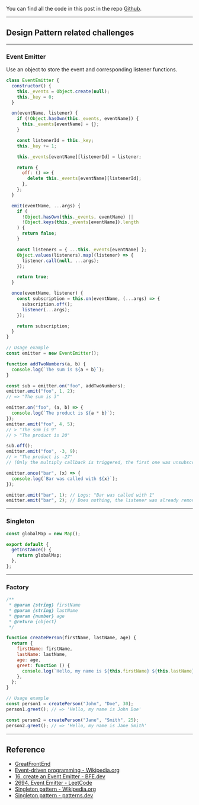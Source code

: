 You can find all the code in this post in the repo [Github](https://github.com/mitchell-cheng/JavaScript-Coding/tree/main/Design%20Pattern).

---

## Design Pattern related challenges

---

### Event Emitter

Use an object to store the event and corresponding listener functions.

```js
class EventEmitter {
  constructor() {
    this._events = Object.create(null);
    this._key = 0;
  }

  on(eventName, listener) {
    if (!Object.hasOwn(this._events, eventName)) {
      this._events[eventName] = {};
    }

    const listenerId = this._key;
    this._key += 1;

    this._events[eventName][listenerId] = listener;

    return {
      off: () => {
        delete this._events[eventName][listenerId];
      },
    };
  }

  emit(eventName, ...args) {
    if (
      !Object.hasOwn(this._events, eventName) ||
      !Object.keys(this._events[eventName]).length
    ) {
      return false;
    }

    const listeners = { ...this._events[eventName] };
    Object.values(listeners).map((listener) => {
      listener.call(null, ...args);
    });

    return true;
  }

  once(eventName, listener) {
    const subscription = this.on(eventName, (...args) => {
      subscription.off();
      listener(...args);
    });

    return subscription;
  }
}

// Usage example
const emitter = new EventEmitter();

function addTwoNumbers(a, b) {
  console.log(`The sum is ${a + b}`);
}

const sub = emitter.on("foo", addTwoNumbers);
emitter.emit("foo", 1, 2);
// => "The sum is 3"

emitter.on("foo", (a, b) => {
  console.log(`The product is ${a * b}`);
});
emitter.emit("foo", 4, 5);
// > "The sum is 9"
// > "The product is 20"

sub.off();
emitter.emit("foo", -3, 9);
// > "The product is -27"
// (Only the multiply callback is triggered, the first one was unsubscribed.)

emitter.once("bar", (x) => {
  console.log(`Bar was called with ${x}`);
});

emitter.emit("bar", 1); // Logs: "Bar was called with 1"
emitter.emit("bar", 2); // Does nothing, the listener was already removed
```

---

### Singleton

```js
const globalMap = new Map();

export default {
  getInstance() {
    return globalMap;
  },
};
```

---

### Factory

```js
/**
 * @param {string} firstName
 * @param {string} lastName
 * @param {number} age
 * @return {object}
 */

function createPerson(firstName, lastName, age) {
  return {
    firstName: firstName,
    lastName: lastName,
    age: age,
    greet: function () {
      console.log(`Hello, my name is ${this.firstName} ${this.lastName}`);
    },
  };
}

// Usage example
const person1 = createPerson("John", "Doe", 30);
person1.greet(); // => 'Hello, my name is John Doe'

const person2 = createPerson("Jane", "Smith", 25);
person2.greet(); // => 'Hello, my name is Jane Smith'
```

---

## Reference

- [GreatFrontEnd](https://www.greatfrontend.com/)
- [Event-driven programming - Wikipedia.org](https://en.wikipedia.org/wiki/Event-driven_programming)
- [16. create an Event Emitter - BFE.dev](https://bigfrontend.dev/problem/create-an-Event-Emitter)
- [2694. Event Emitter - LeetCode](https://leetcode.com/problems/event-emitter/description/)
- [Singleton pattern - Wikipedia.org](https://en.wikipedia.org/wiki/Singleton)
- [Singleton pattern - patterns.dev](https://www.patterns.dev/vanilla/singleton-pattern)
